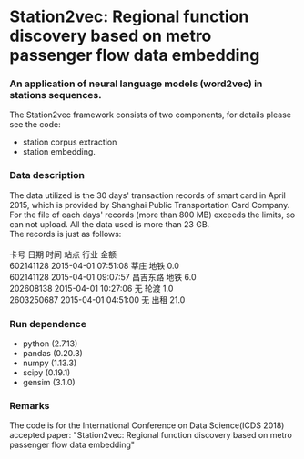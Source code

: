 # Station2vec: Regional function discovery based on metro passenger flow data embedding
### An application of neural language models (word2vec) in stations sequences.
The Station2vec framework consists of two components, for details please see the code: 
* station corpus extraction
* station embedding.<br>
### Data description
The data utilized is the 30 days' transaction records of smart card in April 2015, which is provided by Shanghai Public Transportation Card Company. For the file of each days' records (more than 800 MB) exceeds the limits, so can not upload. All the data used is more than 23 GB.<br>
The records is just as follows:<br>
<br>
卡号	        日期	       时间	      站点	  行业	  金额<br>
602141128	  2015-04-01	 07:51:08	   莘庄	   地铁	    0.0<br>
602141128	  2015-04-01	 09:07:57	  昌吉东路	地铁	   6.0<br>
202608138	  2015-04-01	 10:27:06	    无	     轮渡	   1.0<br>
2603250687	2015-04-01	 04:51:00	    无	     出租	   21.0<br>
### Run dependence
* python (2.7.13)
* pandas (0.20.3)
* numpy (1.13.3)
* scipy (0.19.1)
* gensim (3.1.0)
### Remarks
The code is for the International Conference on Data Science(ICDS 2018) accepted paper: "Station2vec: Regional function discovery based on metro passenger flow data embedding"

